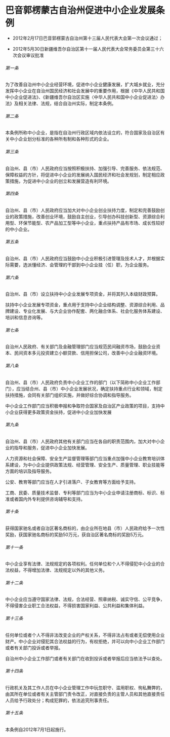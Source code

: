 # 巴音郭楞蒙古自治州促进中小企业发展条例

- 2012年2月17日巴音郭楞蒙古自治州第十三届人民代表大会第一次会议通过；

- 2012年5月30日新疆维吾尔自治区第十一届人民代表大会常务委员会第三十六次会议审议批准

<!-- INFO END -->

###### 第一条

为了改善自治州中小企业经营环境，促进中小企业健康发展，扩大城乡就业，充分发挥中小企业在自治州国民经济和社会发展中的重要作用，根据《中华人民共和国中小企业促进法》、《新疆维吾尔自治区实施〈中华人民共和国中小企业促进法〉办法》及相关法律、法规，结合自治州实际，制定本条例。

###### 第二条

本条例所称中小企业，是指在自治州行政区域内依法设立的，符合国家及自治区有关中小企业划分标准的各种所有制和各种形式的企业。

###### 第三条

自治州、县（市）人民政府应当按照积极扶持、加强引导、完善服务、依法规范、保障权益的方针，将促进中小企业的发展纳入国民经济和社会发规划，制定相应政策措施，为促进中小企业的创立和发展营造有利环境。

###### 第四条

自治州、县（市）人民政府应当加大对中小企业创业扶持力度，制定和完善鼓励创业的政策措施，改善创业环境，鼓励自主创业，引导创办科技创新型、资源综合利用型、环保节能型、农产品加工型等中小企业，重点扶持产品有市场、成长性较好的中小企业。

###### 第五条

自治州、县（市）人民政府应当鼓励中小企业积极引进管理及技术人才，并根据实际需要，选派懂经济、会管理的干部到中小企业挂（任）职，为企业服务。

###### 第六条

自治州、县（市）设立扶持中小企业发展专项资金，并将其列入本级财政预算。

扶持中小企业发展专项资金，重点用于支持中小企业结构调整、资源综合利用、品牌建设、专业化发展、与大企业协作配套、两化融合体系、社会化服务体系建设、培训和信息咨询等。

###### 第七条

自治州人民政府、有关部门及金融管理部门应当规范民间融资市场，鼓励企业资本、民间资本多元投资建立小额贷款、信用担保公司，改善中小企业融资环境。

###### 第八条

自治州、县（市）人民政府负责中小企业工作的部门（以下简称中小企业工作部门），应当结合州、县（市）中小企业发展状况，确定扶持重点行业和领域，制定扶持措施，会同有关部门组织实施，并做好综合协调和指导服务。

中小企业工作部门应当积极申报和争取符合国家及自治区产业政策的项目，支持中小企业获得更多政策资金扶持，促进中小企业加快发展

###### 第九条

自治州、县（市）人民政府其他有关部门应当在各自的职责范围内，加大对中小企业的指导和服务，促进中小企业加快发展。

人力资源和社会保障、安全生产监督管理等部门应当重点加强中小企业教育培训体系建设，为中小企业提供政策法规、经营管理、安全生产、质量管理、职业技能等方面的培训及指导服务。

公安、教育等部门应当在人才引进落户、子女教育等方面给予支持。

工商、民委、质量技术监督、专利等部门应当为中小企业申请注册商标、标识、标准或者国内外专利提供咨询辅导和支持。

###### 第十条

获得国家驰名或者自治区著名商标的，由企业所在地县（市）人民政府给予一次性奖励，获国家驰名商标的奖励50万元，获自治区著名商标的奖励5万元。

###### 第十一条

中小企业享有法律、法规规定的各项权利。任何单位和个人不得侵犯中小企业的合法权益，不得增加法律、法规规定以外的其他义务。

###### 第十二条

中小企业应当遵守国家法律、法规，合法经营、照章纳税、诚实守信、公平竞争，不得侵害企业职工合法权益，不得损害国家利益、公共利益和集体利益。

###### 第十三条

任何单位或者个人不得非法改变企业的产权关系，不得非法占有或者无偿使用企业财产。中小企业对侵犯其合法权益的行为，有权拒绝，并可以向中小企业工作部门或者有关部门投诉或者举报。

自治州中小企业工作部门或者有关部门在收到投诉或者举报后应当依法予以查处。

###### 第十四条

行政机关及其工作人员在中小企业管理工作中玩忽职守、滥用职权、徇私舞弊的，由其所在单位或者有关主管部门责令改正，对直接负责的主管人员和其他直接责任人员给予行政处分；构成犯罪的，依法追究刑事责任。

###### 第十五条

本条例自2012年7月1日起施行。
